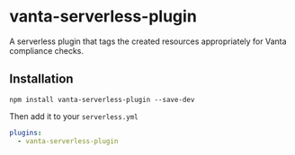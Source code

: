 # vanta-serverless-plugin

A serverless plugin that tags the created resources appropriately for Vanta compliance checks.

## Installation

```
npm install vanta-serverless-plugin --save-dev
```

Then add it to your `serverless.yml`

```yml
plugins:
  - vanta-serverless-plugin
```

